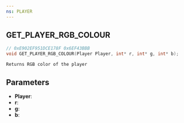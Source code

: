 ```yaml
---
ns: PLAYER
---
```

## GET_PLAYER_RGB_COLOUR

```c
// 0xE902EF951DCE178F 0x6EF43BBB
void GET_PLAYER_RGB_COLOUR(Player Player, int* r, int* g, int* b);
```

```
Returns RGB color of the player  
```

## Parameters
* **Player**: 
* **r**: 
* **g**: 
* **b**: 

